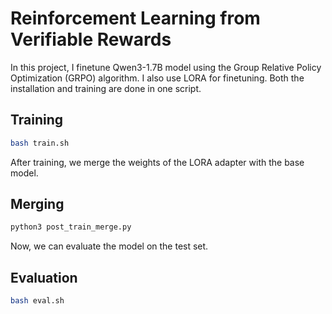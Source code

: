 # Reinforcement Learning from Verifiable Rewards
In this project, I finetune Qwen3-1.7B model using the Group Relative Policy Optimization (GRPO) algorithm. I also use LORA for finetuning. Both the installation and training are done in one script.
## Training
```bash
bash train.sh
```
After training, we merge the weights of the LORA adapter with the base model.
## Merging
```bash
python3 post_train_merge.py
```
Now, we can evaluate the model on the test set.
## Evaluation
```bash
bash eval.sh
```

